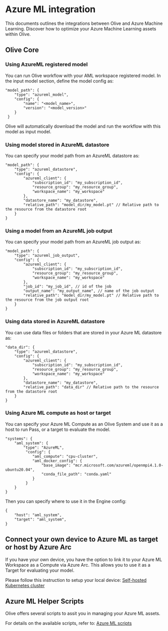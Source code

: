 # Azure ML integration

This documents outlines the integrations between Olive and Azure Machine Learning. Discover how to optimize your Azure Machine Learning assets within Olive.

## Olive Core
### Using AzureML registered model
You can run Olive workflow with your AML workspace registered model. In the input model section, define the model config as:
```
"model_path": {
    "type": "azureml_model",
    "config": {
        "name": "<model_name>",
        "version": "<model_version>"
    }
 }
```
Olive will automatically download the model and run the workflow with this model as input model.

### Using model stored in AzureML datastore
You can specify your model path from an AzureML datastore as:
```
"model_path": {
    "type": "azureml_datastore",
    "config": {
        "azureml_client": {
            "subscription_id": "my_subscription_id",
            "resource_group": "my_resource_group",
            "workspace_name": "my_workspace"
        },
        "datastore_name": "my_datastore",
        "relative_path": "model_dir/my_model.pt" // Relative path to the resource from the datastore root
    }
}
```

### Using a model from an AzureML job output
You can specify your model path from an AzureML job output as:
```
"model_path": {
    "type": "azureml_job_output",
    "config": {
        "azureml_client": {
            "subscription_id": "my_subscription_id",
            "resource_group": "my_resource_group",
            "workspace_name": "my_workspace"
        },
        "job_id": "my_job_id", // id of the job
        "output_name": "my_output_name", // name of the job output
        "relative_path": "model_dir/my_model.pt" // Relative path to the resource from the job output root
    }
}
```

### Using data stored in AzureML datastore
You can use data files or folders that are stored in your Azure ML datastore as:
```
"data_dir": {
    "type": "azureml_datastore",
    "config": {
        "azureml_client": {
            "subscription_id": "my_subscription_id",
            "resource_group": "my_resource_group",
            "workspace_name": "my_workspace"
        },
        "datastore_name": "my_datastore",
        "relative_path": "data_dir" // Relative path to the resource from the datastore root
    }
}
```

### Using Azure ML compute as host or target
You can specify your Azure ML Compute as an Olive System and use it as a host to run Pass, or a target to evaluate the model.
```
"systems": {
    "aml_system": {
        "type": "AzureML",
    	 "config": {
            "aml_compute": "cpu-cluster",
            "aml_docker_config": {
                "base_image": "mcr.microsoft.com/azureml/openmpi4.1.0-ubuntu20.04",
                "conda_file_path": "conda.yaml"
            }
         }  
    }
}
```
Then you can specify where to use it in the Engine config:
```
{
    "host": "aml_system",
    "target": "aml_system",
}
```

## Connect your own device to Azure ML as target or host by Azure Arc
If you have your own device, you have the option to link it to your Azure ML Workspace as a Compute via Azure Arc. This allows you to use it as a Target for evaluating your model.

Please follow this instruction to setup your local device: [Self-hosted Kubernetes cluster](../tutorials/azure_arc.md)


## Azure ML Helper Scripts
Olive offers several scripts to assit you in managing your Azure ML assets.

For details on the available scripts, refer to: [Azure ML scripts](../tutorials/azureml_scripts.md)
